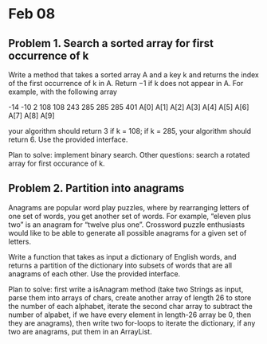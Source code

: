 # Feb 08

## Problem 1. Search a sorted array for first occurrence of k

Write a method that takes a sorted array A and a key k and returns the index of the first occurrence of k in A. Return −1 if k does not appear in A. For example, with the following array

-14   -10   2   108  108  243  285  285  285  401 
A[0] A[1] A[2] A[3] A[4] A[5] A[6] A[7] A[8] A[9]

your algorithm should return 3 if k = 108; if k = 285, your algorithm should return 6. Use the provided interface. 

Plan to solve: implement binary search.
Other questions: search a rotated array for first occurance of k.


## Problem 2. Partition into anagrams 

Anagrams are popular word play puzzles, where by rearranging letters of one set of words, you get another set of words. For example, “eleven plus two” is an anagram for “twelve plus one”. Crossword puzzle enthusiasts would like to be able to generate all possible anagrams for a given set of letters. 

Write a function that takes as input a dictionary of English words, and returns a partition of the dictionary into subsets of words that are all anagrams of each other. Use the provided interface.

Plan to solve: first write a isAnagram method (take two Strings as input, parse them into arrays of chars, create another array of length 26 to store the number of each alphabet, iterate the second char array to subtract the number of alpabet, if we have every element in length-26 array be 0, then they are anagrams), then write two for-loops to iterate the dictionary, if any two are anagrams, put them in an ArrayList.
 
